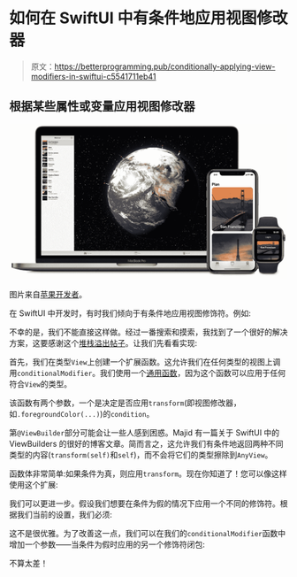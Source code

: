 # 如何在 SwiftUI 中有条件地应用视图修改器

> 原文：<https://betterprogramming.pub/conditionally-applying-view-modifiers-in-swiftui-c5541711eb41>

## 根据某些属性或变量应用视图修改器

![](img/30dd54bc7512483c0843f115cb1121cf.png)

图片来自[苹果开发者](https://developer.apple.com/documentation/swiftui)。

在 SwiftUI 中开发时，有时我们倾向于有条件地应用视图修饰符。例如:

不幸的是，我们不能直接这样做。经过一番搜索和摸索，我找到了一个很好的解决方案，这要感谢这个[堆栈溢出帖子](https://stackoverflow.com/questions/59029560/how-to-apply-modifier-or-view-by-condition)。让我们先看看实现:

首先，我们在类型`View`上创建一个扩展函数。这允许我们在任何类型的视图上调用`conditionalModifier`。我们使用一个[通用函数](https://docs.swift.org/swift-book/LanguageGuide/Generics.html)，因为这个函数可以应用于任何符合`View`的类型。

该函数有两个参数，一个是决定是否应用`transform`(即视图修改器，如`.foregroundColor(...)`)的`condition`。

第`@ViewBuilder`部分可能会让一些人感到困惑。Majid 有一篇关于 SwiftUI 中的 ViewBuilders 的很好的博客文章。简而言之，这允许我们有条件地返回两种不同类型的内容(`transform(self)`和`self`)，而不会将它们的类型擦除到`AnyView`。

函数体非常简单:如果条件为真，则应用`transform`。现在你知道了！您可以像这样使用这个扩展:

我们可以更进一步。假设我们想要在条件为假的情况下应用一个不同的修饰符。根据我们当前的设置，我们必须:

这不是很优雅。为了改善这一点，我们可以在我们的`conditionalModifier`函数中增加一个参数——当条件为假时应用的另一个修饰符闭包:

不算太差！